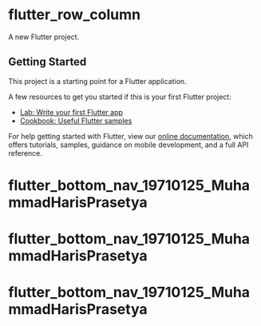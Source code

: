 # flutter_row_column

A new Flutter project.

## Getting Started

This project is a starting point for a Flutter application.

A few resources to get you started if this is your first Flutter project:

- [Lab: Write your first Flutter app](https://flutter.dev/docs/get-started/codelab)
- [Cookbook: Useful Flutter samples](https://flutter.dev/docs/cookbook)

For help getting started with Flutter, view our
[online documentation](https://flutter.dev/docs), which offers tutorials,
samples, guidance on mobile development, and a full API reference.
# flutter_bottom_nav_19710125_MuhammadHarisPrasetya
# flutter_bottom_nav_19710125_MuhammadHarisPrasetya
# flutter_bottom_nav_19710125_MuhammadHarisPrasetya
